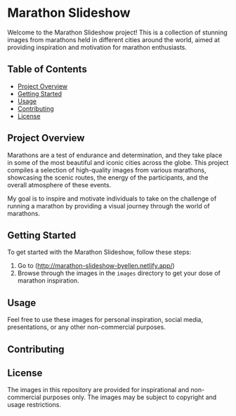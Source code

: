# Marathon Slideshow

Welcome to the Marathon Slideshow project! This is a collection of stunning images from marathons held in different cities around the world, aimed at providing inspiration and motivation for marathon enthusiasts.

## Table of Contents

- [Project Overview](#project-overview)
- [Getting Started](#getting-started)
- [Usage](#usage)
- [Contributing](#contributing)
- [License](#license)

## Project Overview

Marathons are a test of endurance and determination, and they take place in some of the most beautiful and iconic cities across the globe. This project compiles a selection of high-quality images from various marathons, showcasing the scenic routes, the energy of the participants, and the overall atmosphere of these events.

My goal is to inspire and motivate individuals to take on the challenge of running a marathon by providing a visual journey through the world of marathons.

## Getting Started

To get started with the Marathon Slideshow, follow these steps:

1. Go to (http://marathon-slideshow-byellen.netlify.app/)
3. Browse through the images in the `images` directory to get your dose of marathon inspiration.

## Usage

Feel free to use these images for personal inspiration, social media, presentations, or any other non-commercial purposes.

## Contributing

## License

The images in this repository are provided for inspirational and non-commercial purposes only. The images may be subject to copyright and usage restrictions.
